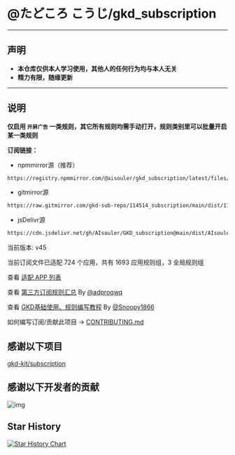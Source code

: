 # @たどころ こうじ/gkd_subscription

---

## 声明

- **本仓库仅供本人学习使用，其他人的任何行为均与本人无关**
- **精力有限，随缘更新**

---

## 说明

**仅启用 `开屏广告` 一类规则，其它所有规则均需手动打开，规则类别里可以批量开启某一类规则**

**订阅链接：**

- npmmirror源（推荐）

```txt
https://registry.npmmirror.com/@aisouler/gkd_subscription/latest/files/dist/AIsouler_gkd.json5
```

- gitmirror源

```txt
https://raw.gitmirror.com/gkd-sub-repo/114514_subscription/main/dist/114514_gkd.json5
```

- jsDelivr源

```txt
https://cdn.jsdelivr.net/gh/AIsouler/GKD_subscription@main/dist/AIsouler_gkd.json5
```

当前版本: v45

当前订阅文件已适配 724 个应用，共有 1693 应用规则组，3 全局规则组

查看 [适配 APP 列表](./AppList.md)

查看 [第三方订阅规则汇总](https://github.com/Adpro-Team/GKD_THS_List) By [@adproqwq](https://github.com/adproqwq)

查看 [GKD基础使用、规则编写教程](https://github.com/Snoopy1866/blogs/tree/main/software/gkd) By [@Snoopy1866](https://github.com/Snoopy1866)

如何编写订阅/贡献此项目 -> [CONTRIBUTING.md](./CONTRIBUTING.md)

## 感谢以下项目

[gkd-kit/subscription](https://github.com/gkd-kit/subscription)

## 感谢以下开发者的贡献

![img](https://contrib.rocks/image?repo=gkd-sub-repo/114514_subscription&_v=45)

## Star History

[![Star History Chart](https://api.star-history.com/svg?repos=gkd-sub-repo/114514_subscription&type=Date)](https://star-history.com/#gkd-sub-repo/114514_subscription&Date)
